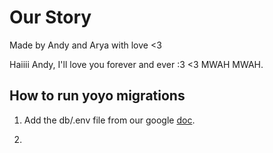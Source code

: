 # Our Story

Made by Andy and Arya with love <3

Haiiii Andy, I'll love you forever and ever :3 <3 MWAH MWAH.

## How to run yoyo migrations

1. Add the db/.env file from our google [doc](https://docs.google.com/document/d/10_2NFPEd3dLNVpfieamAXaiejnnolwVJ7kio30jfKKY/edit).

2. 